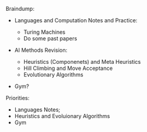 Braindump:
- Languages and Computation Notes and Practice:
	- Turing Machines
	- Do some past papers
- AI Methods Revision:
	- Heuristics (Componenets) and Meta Heuristics
	- Hill Climbing and Move Acceptance
	- Evolutionary Algorithms

- Gym?

Priorities:
- Languages Notes;
- Heuristics and Evoluionary Algorithms
- Gym